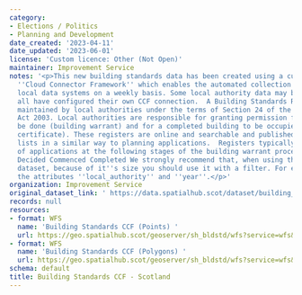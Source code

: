 ```yaml
---
category:
- Elections / Politics
- Planning and Development
date_created: '2023-04-11'
date_updated: '2023-06-01'
license: 'Custom licence: Other (Not Open)'
maintainer: Improvement Service
notes: '<p>This new building standards data has been created using a custom built
  ''Cloud Connector Framework'' which enables the automated collection of data from
  local data systems on a weekly basis. Some local authority data may be missing until
  all have configured their own CCF connection.  A Building Standards Register is
  maintained by local authorities under the terms of Section 24 of the Building (Scotland)
  Act 2003. Local authorities are responsible for granting permission for work to
  be done (building warrant) and for a completed building to be occupied (completion
  certificate). These registers are online and searchable and published as weekly
  lists in a similar way to planning applications.  Registers typically contain details
  of applications at the following stages of the building warrant process:  Received
  Decided Commenced Completed We strongly recommend that, when using the WFS for this
  dataset, because of it''s size you should use it with a filter. For example with
  the attributes ''local_authority'' and ''year''.</p>'
organization: Improvement Service
original_dataset_link: ' https://data.spatialhub.scot/dataset/building_standards_ccf-is'
records: null
resources:
- format: WFS
  name: 'Building Standards CCF (Points) '
  url: https://geo.spatialhub.scot/geoserver/sh_bldstd/wfs?service=wfs&typeName=sh_bldstd:pub_bldstdpnt
- format: WFS
  name: 'Building Standards CCF (Polygons) '
  url: https://geo.spatialhub.scot/geoserver/sh_bldstd/wfs?service=wfs&typeName=sh_bldstd:pub_bldstdpol
schema: default
title: Building Standards CCF - Scotland
---
```

